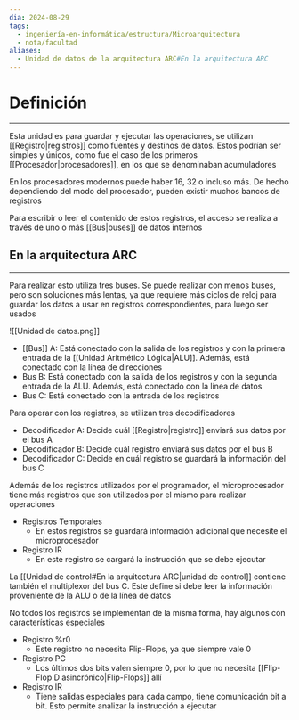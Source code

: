 ```yaml
---
dia: 2024-08-29
tags:
  - ingeniería-en-informática/estructura/Microarquitectura
  - nota/facultad
aliases:
  - Unidad de datos de la arquitectura ARC#En la arquitectura ARC
---
```

# Definición
---
Esta unidad es para guardar y ejecutar las operaciones, se utilizan [[Registro|registros]] como fuentes y destinos de datos. Estos podrían ser simples y únicos, como fue el caso de los primeros [[Procesador|procesadores]], en los que se denominaban acumuladores

En los procesadores modernos puede haber $16$, $32$ o incluso más. De hecho dependiendo del modo del procesador, pueden existir muchos bancos de registros

Para escribir o leer el contenido de estos registros, el acceso se realiza a través de uno o más [[Bus|buses]] de datos internos

## En la arquitectura ARC
---
Para realizar esto utiliza tres buses. Se puede realizar con menos buses, pero son soluciones más lentas, ya que requiere más ciclos de reloj para guardar los datos a usar en registros correspondientes, para luego ser usados

![[Unidad de datos.png]]

* [[Bus]] A: Está conectado con la salida de los registros y con la primera entrada de la [[Unidad Aritmético Lógica|ALU]]. Además, está conectado con la línea de direcciones
* Bus B: Está conectado con la salida de los registros y con la segunda entrada de la ALU. Además, está conectado con la línea de datos
* Bus C: Está conectado con la entrada de los registros

Para operar con los registros, se utilizan tres decodificadores
* Decodificador A: Decide cuál [[Registro|registro]] enviará sus datos por el bus A
* Decodificador B: Decide cuál registro enviará sus datos por el bus B
* Decodificador C: Decide en cuál registro se guardará la información del bus C

Además de los registros utilizados por el programador, el microprocesador tiene más registros que son utilizados por el mismo para realizar operaciones

* Registros Temporales
    * En estos registros se guardará información adicional que necesite el microprocesador
* Registro IR
    * En este registro se cargará la instrucción que se debe ejecutar

La [[Unidad de control#En la arquitectura ARC|unidad de control]] contiene también el multiplexor del bus C. Este define si debe leer la información proveniente de la ALU o de la línea de datos

No todos los registros se implementan de la misma forma, hay algunos con características especiales

* Registro %r$0$
    * Este registro no necesita Flip-Flops, ya que siempre vale $0$
* Registro PC
    * Los últimos dos bits valen siempre $0$, por lo que no necesita [[Flip-Flop D asincrónico|Flip-Flops]] allí
* Registro IR
    * Tiene salidas especiales para cada campo, tiene comunicación bit a bit. Esto permite analizar la instrucción a ejecutar